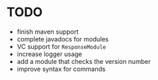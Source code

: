 # TODO

- finish maven support
- complete javadocs for modules
- VC support for `ResponseModule`
- increase logger usage
- add a module that checks the version number
- improve syntax for commands